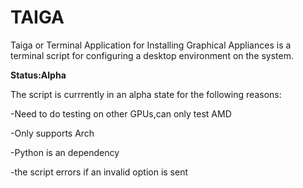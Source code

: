 # TAIGA
Taiga or Terminal Application for Installing Graphical Appliances is a terminal script for configuring a desktop environment on the system.

**Status:Alpha**

The script is currrently in an alpha state for the following reasons:

-Need to do testing on other GPUs,can only test AMD

-Only supports Arch

-Python is an dependency

-the script errors if an invalid option is sent
